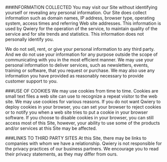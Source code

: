 ###INFORMATION COLLECTED
You may visit our Site without identifying yourself or revealing any personal information. Our Site does collect information such as domain names, IP address, browser type, operating system, access times and referring Web site addresses. This information is used by Qwiery for the operation of the service, to maintain quality of the service and for site trends and statistics. This information does not personally identify you.

We do not sell, rent, or give your personal information to any third party. And we do not use your information for any purpose outside the scope of communicating with you in the most efficient manner. We may use your personal information to deliver services, such as newsletters, events, training or software, that you request or purchase. We may also use any information you have provided as reasonably necessary to provide customer support to you.

###USE OF COOKIES
We may use cookies from time to time. Cookies are small text files a web site can use to recognize a repeat visitor to the web site. We may use cookies for various reasons. If you do not want Qwiery to deploy cookies in your browser, you can set your browser to reject cookies or to notify you when a web site tries to put a cookie in your browser software. If you choose to disable cookies in your browser, you can still access most of this Site, however, your ability to use some of the products and/or services at this Site may be affected.

###LINKS TO THIRD PARTY SITES
At this Site, there may be links to companies with whom we have a relationship. Qwiery is not responsible for the privacy practices of our business partners. We encourage you to read their privacy statements, as they may differ from ours.

